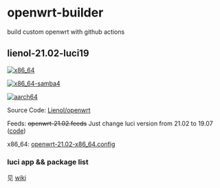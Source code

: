 # openwrt-builder

build custom openwrt with github actions

## lienol-21.02-luci19

[![x86_64](https://img.shields.io/github/workflow/status/RookieZoe/openwrt-builder/openwrt-21.02-x86_64?color=34d058&label=x86_64&logo=github&logoColor=fff)](https://github.com/RookieZoe/openwrt-builder/actions/workflows/openwrt-21.02-x86_64.yml)

[![x86_64-samba4](https://img.shields.io/github/workflow/status/RookieZoe/openwrt-builder/openwrt-21.02-x86_64-samba4?color=34d058&label=x86_64-samba4&logo=github&logoColor=fff)](https://github.com/RookieZoe/openwrt-builder/actions/workflows/openwrt-21.02-x86_64-samba4)

[![aarch64](https://img.shields.io/github/workflow/status/RookieZoe/openwrt-builder/openwrt-21.02-aarch64?color=34d058&label=aarch64&logo=github&logoColor=fff)](https://github.com/RookieZoe/openwrt-builder/actions/workflows/openwrt-21.02-aarch64.yml)

Source Code: [Lienol/openwrt](https://github.com/Lienol/openwrt)

Feeds: ~~openwrt-21.02.feeds~~ Just change luci version from 21.02 to 19.07 ([code](https://github.com/RookieZoe/openwrt-builder/blob/21.02/scripts/prebuild.bash#L34))

x86_64: [openwrt-21.02-x86_64.config](./configs/openwrt-21.02-x86_64.config)

### luci app && package list

见 [wiki](https://github.com/RookieZoe/openwrt-builder/wiki)

